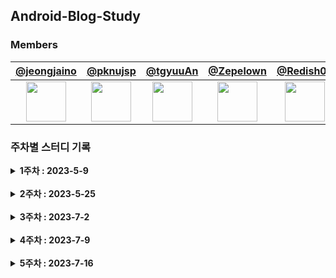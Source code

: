## Android-Blog-Study


### Members

|                                             [@jeongjaino](https://github.com/jeongjaino)                                             |                                                [@pknujsp](https://github.com/pknujsp)                                                 |                                                 [@tgyuuAn](https://github.com/tgyuuAn)                                                 |                                             [@Zepelown](https://github.com/Zepelown)                                              |                                             [@Redish03](https://github.com/Redish03)                                              |                                             [@SeongHoonC](https://github.com/SeongHoonC)                                             |
| :----------------------------------------------------------------------------------------------------------------------------------: | :-----------------------------------------------------------------------------------------------------------------------------------: | :------------------------------------------------------------------------------------------------------------------------------------: | :-------------------------------------------------------------------------------------------------------------------------------: | :-------------------------------------------------------------------------------------------------------------------------------: | :----------------------------------------------------------------------------------------------------------------------------------: |
| <a href="(https://github.com/jeongjaino"><img src="https://avatars.githubusercontent.com/u/77484719?v=4" width="64" height="64"></a> | <a href="https://github.com/pknujsp"><img src="https://avatars.githubusercontent.com/u/48265129?s=64&v=4" width="64" height="64"></a> | <a href="https://github.com/tgyuuAn"><img src="https://avatars.githubusercontent.com/u/116813010?s=64&v=4" width="64" height="64"></a> | <a href="https://github.com/Zepelown"><img src="https://avatars.githubusercontent.com/u/49135677?v=4" width="64" height="64"></a> | <a href="https://github.com/Redish03"><img src="https://avatars.githubusercontent.com/u/98575563?v=4" width="64" height="64"></a> | <a href="https://github.com/SeongHoonC"><img src="https://avatars.githubusercontent.com/u/108349655?v=4" width="64" height="64"></a> |

### 주차별 스터디 기록

<details>
<summary><strong>1주차 : 2023-5-9</strong></summary>

- [[안드로이드] Fragment(프래그먼트) 와 Fragment Manager](https://seonghoonc.tistory.com/17) - ([@SeongHoonC](https://github.com/SeongHoonC))
- [[안드로이드] 아키텍처 원칙](https://namamim.tistory.com/1) - ([@Zepelown](https://github.com/Zepelown))
- [Android Compose 첫 도입 후기](https://pknujsp.github.io/compose/2023/05/09/Android-Compose-%EC%B2%AB-%EB%8F%84%EC%9E%85-%ED%9B%84%EA%B8%B0.html) - ([@pknujsp](https://github.com/pknujsp))
- [Android Jetpack : Paging3 + Room로 로컬 캐싱 구현하기](https://jeongjaino.tistory.com/41) - ([@jeongjaino](https://github.com/jeongjaino))
- [Kotlin 기본 문법 & 함수](https://blog.naver.com/pluto0303/223097477546) - ([@Redish03](https://github.com/Redish03))
</details>
<br>
<details>
<summary><strong>2주차 : 2023-5-25</strong></summary>
  
- [Android SharedData : View간 Data를 공유하는 방법 및 예시](https://jeongjaino.tistory.com/42) - ([@jeongjaino](https://github.com/jeongjaino))
- [Navigation Component DeepLink로 이동시 Arguments 전달 편의성 개선하기](https://pknujsp.github.io/navigation/2023/05/23/%EB%84%A4%EB%B9%84%EA%B2%8C%EC%9D%B4%EC%85%98-%EC%BB%B4%ED%8F%AC%EB%84%8C%ED%8A%B8-%EB%94%A5%EB%A7%81%ED%81%AC-%EC%82%AC%EC%9A%A9%EC%84%B1-%EA%B0%9C%EC%84%A0%ED%95%98%EA%B8%B0.html) - ([@pknujsp](https://github.com/pknujsp))
- [Kotlin 기본 문법(2)](https://m.blog.naver.com/pluto0303/223105639326) - ([@Redish03](https://github.com/Redish03))
- [[안드로이드]RecyclerView에 관하여](https://namamim.tistory.com/2) - ([@Zepelown](https://github.com/Zepelown))
- [Room](https://www.miricanvas.com/v/122ics9) - ([@SeongHoonC](https://github.com/SeongHoonC))
</details>
<br>
<details>
<summary><strong>3주차 : 2023-7-2</strong></summary>
  
- [앱이 시작되는 방법 3가지 - Cold Start, Warm Start, Hot Start 쉽게 이해하기 (Android)](https://blog.naver.com/tgyuu_/223140430401), [Andorid 12 이후, Splash Screen API로 Splash 대응하기 (Android)](https://blog.naver.com/tgyuu_/223141449215) - ([@tgyuuAn](https://github.com/tgyuuAn))
- [Android 주요 구성 요소](https://blog.naver.com/pluto0303/223144200967) - ([@Redish03](https://github.com/Redish03))
- [[안드로이드]DataStore에 대하여](https://namamim.tistory.com/4) - ([@Zepelown](https://github.com/Zepelown))
- [Android Version Catalog : 라이브러리 버전 관리](https://jeongjaino.tistory.com/46) - ([@jeongjaino](https://github.com/jeongjaino))
- [Android Dialog Window 흐림 효과 적용하기](https://pknujsp.github.io/android/2023/07/01/Android-Dialog-%EB%B0%B0%EA%B2%BD-%ED%9D%90%EB%A6%BC-%ED%9A%A8%EA%B3%BC-%EC%A0%81%EC%9A%A9%ED%95%98%EA%B8%B0.html) - ([@pknujsp](https://github.com/pknujsp))
- [Presenter 테스트 작성하기 (안드로이드 MVP) : [우아한테크코스 5기 AN_베르]](https://seonghoonc.tistory.com/20) - ([@SeongHoonC](https://github.com/SeongHoonC))
</details>
<br>
<details>
<summary><strong>4주차 : 2023-7-9</strong></summary>
  
- [화면 구성하기 - Activity 활용](https://blog.naver.com/pluto0303/223150472475) - ([@Redish03](https://github.com/Redish03))
- [Kotlin Result : 결과와 예외 처리하기](https://jeongjaino.tistory.com/47) - ([@jeongjaino](https://github.com/jeongjaino))
- [RecyclerView의 동작 로직에 대해 자세히 알아보기](https://pknujsp.github.io/android/2023/07/09/RecyclerViewPool%EC%97%90-%EB%8C%80%ED%95%B4.html) - ([@pknujsp](https://github.com/pknujsp))
- [[안드로이드] MVP 패턴 MVVM 패턴으로 리팩터링하기](https://seonghoonc.tistory.com/21) - ([@SeongHoonC](https://github.com/SeongHoonC))
- [[안드로이드]FragmentManager](https://namamim.tistory.com/5) - ([@Zepelown](https://github.com/Zepelown))
- [사용자의 인증을 확인하는 방식 3가지 쿠키, 세션, 토큰 (HTTP)](https://blog.naver.com/tgyuu_/223151236233) - ([@tgyuuAn](https://github.com/tgyuuAn))
</details>
<br>
<details>
<summary><strong>5주차 : 2023-7-16</strong></summary>
  
- [Kotlin 동시성 문제 해결방법](https://pknujsp.github.io/kotlin/2023/07/14/Kotlin-동시성-문제-해결방법.html) - ([@pknujsp](https://github.com/pknujsp))
- [[안드로이드] 콘텐츠 제공자(ContentProvider) 와 콘텐츠 리졸버(ContentResolver)](https://namamim.tistory.com/6) - ([@Zepelown](https://github.com/Zepelown))
- [Kotlin coroutine 강의로 이해하기 - 1 : [우아한테크토스 5기 AN_베르]](https://seonghoonc.tistory.com/22) - ([@SeongHoonC](https://github.com/SeongHoonC))
- [Android Multi Module : 다중 모듈 구성시 발생할 수 있는 문제](https://jeongjaino.tistory.com/51) - ([@jeongjaino](https://github.com/jeongjaino))
- [클린 아키텍처, MVVM 완전 쉽게 풀어서 설명하기 (1) - 의존성, 의존성 역전 (Architecture Pattern)](https://blog.naver.com/tgyuu_/223157801061) - ([@tgyuuAn](https://github.com/tgyuuAn))
</details>
<br>
